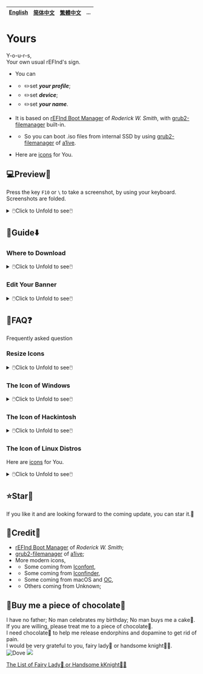 [English](README.md)|[简体中文](自述文件.md)|[繁體中文](繁體中文.md)|...
--|--|--|--

# Yours
Y-o-u-r-s,<br/>
Your own usual rEFInd's sign.
- You can
- - ✏️set ___your profile___;
- - ✏️set ___device___;
- - ✏️set ___your name___.

- It is based on [rEFInd Boot Manager](http://www.rodsbooks.com/refind/) of *Roderick W. Smith*, with [grub2-filemanager](https://github.com/a1ive/grub2-filemanager) built-in.

- - So you can boot .iso files from internal SSD by using [grub2-filemanager](https://github.com/a1ive/grub2-filemanager) of [a1ive](https://github.com/a1ive).

- Here are [icons](https://github.com/M-L-P/icons) for You.

## 💻️Preview👀
Press the key `F10` or `\` to take a screenshot, by using your keyboard.<br/>
Screenshots are folded.
<details>
<summary>🖱️Click to Unfold to see🖱️</summary>
<img src="README/B.big.png">
<img src="README/B.small.png">
<img src="README/M.big.png">
<img src="README/M.small.png">
<img src="README/1080p.B.big.png">
<img src="README/1080p.B.small.png">
<img src="README/1080p.M.big.png">
<img src="README/1080p.M.small.png">

</details>


## 🧭Guide⬇️

### Where to Download

<details>
<summary>🖱️Click to Unfold to see🖱️</summary>

#### For UEFI Firmware
If your device meets the requirements,
- 64bit UEFI supported;
- GPU/vBIOS UEFI supported;

You should use [Yours-UEFI](https://github.com/M-L-P/Yours-UEFI).

#### For Legacy BIOS
Else,
- NOT supporting 64bit UEFI,
- - 32bit UEFI supported;
- - Only Legacy BIOS without UEFI supported;
- GPU/vBIOS UEFI not supported; (See the picture)

![image](https://user-images.githubusercontent.com/69227436/213923710-120c5a02-30ea-4005-b2fe-c8e9adc7b6d7.png)

You should use [Yours-LegacyBIOS](https://github.com/M-L-P/Yours-LegacyBIOS).

#### For Hyper-V
Download .vhdx from [Releases](https://github.com/M-L-P/Yours/releases).
</details>

### Edit Your Banner

<details>
<summary>🖱️Click to Unfold to see🖱️</summary>

- Open `EFI\Yours\Settings\display\BannerEditor.pptx` by using Microsoft PowerPoint 2021+;
- Edit to set your profile, device and your name;
- Save as a PNG;
- Edit `EFI\Yours\Settings\display\display.conf` to set the new made as the banner.

<img src="Settings/display/M.L.P.png"><br/>
<img src="Settings/display/BannerEditor.png">
</details>

## 📝FAQ❓️
Frequently asked question

### Resize Icons
<details>
<summary>🖱️Click to Unfold to see🖱️</summary>

- edit `EFI\Yours\Settings\display\display.conf`

Icon Size|Token|Screen Resolutions|Examples
--|--|--|--
Original Size|`small_icon_size 48` `big_icon_size 128`|Resolutions < `1024x768`|`800x600` and so on
Double Size|`small_icon_size 96` `big_icon_size 256`|`1024x768` ≤ Resolutions < `1920x1080`|`1024x768`,`1366x768`,`1440x900` and so on
Treble Size|`small_icon_size 144` `big_icon_size 384`|Resolutions ≥ `1920x1080`|`1080P`,`2K`,`4K` and so on

</details>

### The Icon of Windows
<details>
<summary>🖱️Click to Unfold to see🖱️</summary>
No matter which version of Windows you are using,<br/>
you should copy its icon,<br/>
from `EFI\Yours\Settings\icon\Windows` to `EFI\Yours\Settings\icon\showing`,<br/>
and rename it `os_win8.png`.<br/>
It is because rEFInd is taking `os_win8.png` as the icon of `Windows Boot Manager`.<br/>
</details>

### The Icon of Hackintosh
<details>
<summary>🖱️Click to Unfold to see🖱️</summary>
In order to ensure that the graphical interface is going to be not interrupted by codes,<br/>
You need to perform the following steps.

#### For OpenCore
- Set `LauncherOption=System` by editing `config.plist`;
- Cut your EFI files into `EFI\Yours\efi\OC`;
- Edit `refind.conf` to enable `include /EFI/Yours/Settings/menuentry/examples/OpenCore.conf` with `#` deleted;

#### For CloverBootloader
- Cut your EFI files into `EFI\Yours\efi\CLOVER`;
- Edit `refind.conf` to enable `include /EFI/Yours/Settings/menuentry/examples/CLOVER.conf` with `#` deleted;

</details>

### The Icon of Linux Distros
Here are [icons](https://github.com/M-L-P/icons/tree/main/PNGs/Linux) for You.

<details>
<summary>🖱️Click to Unfold to see🖱️</summary>

- find and download which icons you need from [here](https://github.com/M-L-P/icons/tree/main/PNGs/Linux);
- Rename the PNG files,
- - `os_$NAME.png` is the icon of `ESP: \EFI\$NAME\grubx64.efi`;
- Copy into `ESP: \EFI\Yours\Settings\icon\showing`;
</details>

## ⭐Star🌟
If you like it and are looking forward to the coming update, you can star it.💫

## 🎉Credit🎊
- [rEFInd Boot Manager](http://www.rodsbooks.com/refind/) of *Roderick W. Smith*;
- [grub2-filemanager](https://github.com/a1ive/grub2-filemanager) of [a1ive](https://github.com/a1ive);
- More modern icons,
- - Some coming from [Iconfont](https://www.iconfont.cn/),
- - Some coming from [Iconfinder](https://www.iconfinder.com/),
- - Some coming from macOS and [OC](https://github.com/acidanthera/OpenCorePkg),
- - Others coming from Unknown;

## 🧁Buy me a piece of chocolate🍫
I have no father; No man celebrates my birthday; No man buys me a cake🎂.<br/>
If you are willing, please treat me to a piece of chocolate🍫.<br/>
I need chocolate🍫 to help me release endorphins and dopamine to get rid of pain.<br/>
I would be very grateful to you, fairy lady🧚 or handsome knight🦸‍♂️.<br/>
![Dove](https://github.com/M-L-P/Yours/assets/69227436/f094f056-9420-4dd5-beec-4ccecff20a1e)
<img src="https://github.com/M-L-P/Yours/assets/69227436/8608e193-3c4d-4926-8171-7944e881d95f" width="300px">

[The List of Fairy Lady🧚 or Handsome kKnight🦸‍♂️](https://github.com/M-L-P/list/blob/main/README.md)
